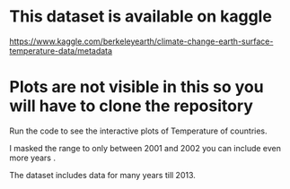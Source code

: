 
# This dataset is available on kaggle 
https://www.kaggle.com/berkeleyearth/climate-change-earth-surface-temperature-data/metadata

# Plots are not visible in this so you will have to clone the repository 
  Run the code to see the interactive plots of 
  Temperature of countries.
  
  I masked the range to only between 2001 and 2002 
  you can include even more years .
  
  The dataset includes data for many years till 2013.
  
